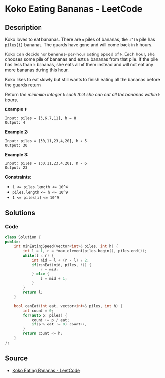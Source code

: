 # Koko Eating Bananas - LeetCode

## Description

Koko loves to eat bananas. There are `n` piles of bananas, the `i^th` pile has `piles[i]` bananas. The guards have gone and will come back in `h` hours.

Koko can decide her bananas-per-hour eating speed of `k`. Each hour, she chooses some pile of bananas and eats `k` bananas from that pile. If the pile has less than `k` bananas, she eats all of them instead and will not eat any more bananas during this hour.

Koko likes to eat slowly but still wants to finish eating all the bananas before the guards return.

Return _the minimum integer_ `k` _such that she can eat all the bananas within_ `h` _hours_.

**Example 1:**

```
Input: piles = [3,6,7,11], h = 8
Output: 4

```

**Example 2:**

```
Input: piles = [30,11,23,4,20], h = 5
Output: 30

```

**Example 3:**

```
Input: piles = [30,11,23,4,20], h = 6
Output: 23

```

**Constraints:**

-   `1 <= piles.length <= 10^4`
-   `piles.length <= h <= 10^9`
-   `1 <= piles[i] <= 10^9`

## Solutions 

### Code

```cpp
class Solution {
public:
    int minEatingSpeed(vector<int>& piles, int h) {
        int l = 1, r = *max_element(piles.begin(), piles.end());
        while(l < r) {
            int mid = l + (r - l) / 2;
            if(canEat(mid, piles, h)) {
                r = mid;
            } else {
                l = mid + 1;
            }
        }
        return l;
    }

    bool canEat(int eat, vector<int>& piles, int h) {
        int count = 0;
        for(auto p: piles) {
            count += p / eat;
            if(p % eat != 0) count++;
        }
        return count <= h;
    }
};
```

## Source
- [Koko Eating Bananas - LeetCode](https://leetcode.com/problems/koko-eating-bananas/description/)